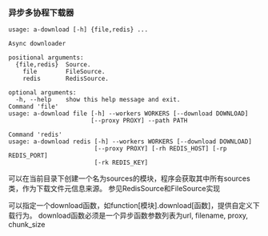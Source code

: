 ### 异步多协程下载器
```
usage: a-download [-h] {file,redis} ...

Async downloader

positional arguments:
  {file,redis}  Source.
    file        FileSource.
    redis       RedisSource.

optional arguments:
  -h, --help    show this help message and exit.
Command 'file'
usage: a-download file [-h] --workers WORKERS [--download DOWNLOAD]
                       [--proxy PROXY] --path PATH

Command 'redis'
usage: a-download redis [-h] --workers WORKERS [--download DOWNLOAD]
                        [--proxy PROXY] [-rh REDIS_HOST] [-rp REDIS_PORT]
                        [-rk REDIS_KEY]
```

可以在当前目录下创建一个名为sources的模块，程序会获取其中所有sources类，作为下载文件元信息来源。
参见RedisSource和FileSource实现

可以指定一个download函数，如function[模块].download[函数]，提供自定义下载行为。
download函数必须是一个异步函数参数列表为url, filename, proxy, chunk_size